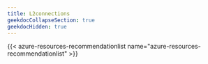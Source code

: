 ```yaml
---
title: L2connections
geekdocCollapseSection: true
geekdocHidden: true
---
```


{{< azure-resources-recommendationlist name="azure-resources-recommendationlist" >}}
